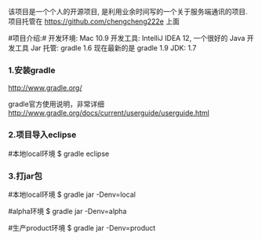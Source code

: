 该项目是一个个人的开源项目, 是利用业余时间写的一个关于服务端通讯的项目.
项目托管在 https://github.com/chengcheng222e 上面

#项目介绍:#
    开发环境: Mac 10.9
    开发工具: IntelliJ IDEA 12, 一个很好的 Java 开发工具
    Jar 托管: gradle 1.6 现在最新的是 gradle 1.9
    JDK: 1.7

### 1.安装gradle ###
http://www.gradle.org/

gradle官方使用说明，非常详细
http://www.gradle.org/docs/current/userguide/userguide.html

### 2.项目导入eclipse ###
#本地local环境
$ gradle eclipse

### 3.打jar包 ###

#本地local环境
$ gradle jar -Denv=local

#alpha环境
$ gradle jar -Denv=alpha

#生产product环境
$ gradle jar -Denv=product


